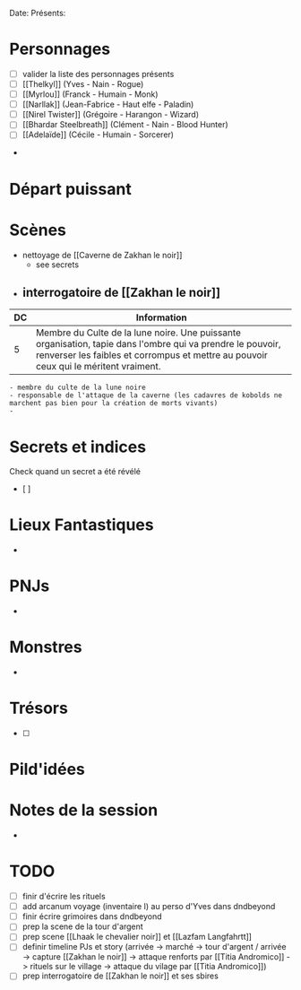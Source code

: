 Date: 
Présents: 


# Personnages
- [ ] valider la liste des personnages présents
- [ ] [[Thelkyl]] (Yves - Nain - Rogue)
- [ ] [[Myrlou]] (Franck - Humain - Monk)
- [ ] [[Narllak]] (Jean-Fabrice - Haut elfe - Paladin)
- [ ] [[Nirel Twister]] (Grégoire - Harangon - Wizard)
- [ ] [[Bhardar Steelbreath]] (Clément - Nain - Blood Hunter)
- [ ] [[Adelaïde]] (Cécile - Humain - Sorcerer)
- 

# Départ puissant


# Scènes
- nettoyage de [[Caverne de Zakhan le noir]]
	- see secrets
- interrogatoire de [[Zakhan le noir]]
	- 

| DC | Information |
| --- | --- |
| 5 | Membre du Culte de la lune noire. Une puissante organisation, tapie dans l'ombre qui va prendre le pouvoir, renverser les faibles et corrompus et mettre au pouvoir ceux qui le méritent vraiment. |

	- membre du culte de la lune noire
	- responsable de l'attaque de la caverne (les cadavres de kobolds ne marchent pas bien pour la création de morts vivants)
	- 

# Secrets et indices
Check quand un secret a été révélé
- [ ] 

# Lieux Fantastiques
- 

# PNJs
- 

# Monstres
- 

# Trésors
- [ ]


# Pild'idées
> 

# Notes de la session
- 


# TODO
- [ ] finir d'écrire les rituels
- [ ] add arcanum voyage (inventaire I) au perso d'Yves dans dndbeyond
- [ ] finir écrire grimoires dans dndbeyond
- [ ] prep la scene de la tour d'argent
- [ ] prep scene [[Lhaak le chevalier noir]] et [[Lazfam Langfahrtt]]
- [ ] definir timeline PJs et story (arrivée -> marché -> tour d'argent / arrivée -> capture [[Zakhan le noir]] -> attaque renforts par [[Titia Andromico]] -> rituels sur le village -> attaque du vilage par [[Titia Andromico]])
- [ ] prep interrogatoire de [[Zakhan le noir]] et ses sbires